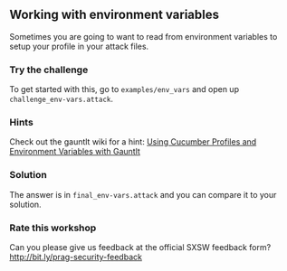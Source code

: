 ## Working with environment variables
Sometimes you are going to want to read from environment variables to setup your profile in your attack files.

### Try the challenge
To get started with this, go to `examples/env_vars` and open up `challenge_env-vars.attack`.  

### Hints
Check out the gauntlt wiki for a hint: [Using Cucumber Profiles and Environment Variables with Gauntlt](https://github.com/gauntlt/gauntlt/wiki/Using-Cucumber-Profiles-and-Environment-Variables-with-Gauntlt)

### Solution 
The answer is in `final_env-vars.attack` and you can compare it to your solution. 

### Rate this workshop
Can you please give us feedback at the official SXSW feedback form? http://bit.ly/prag-security-feedback
